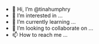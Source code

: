 - 👋 Hi, I’m @tinahumphry
- 👀 I’m interested in ...
- 🌱 I’m currently learning ...
- 💞️ I’m looking to collaborate on ...
- 📫 How to reach me ...

<!---
tinahumphry/tinahumphry is a ✨ special ✨ repository because its `README.md` (this file) appears on your GitHub profile.
You can click the Preview link to take a look at your changes.
--->
